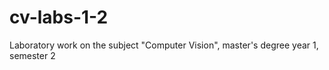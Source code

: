 # cv-labs-1-2
 Laboratory work on the subject "Computer Vision", master's degree year 1, semester 2

